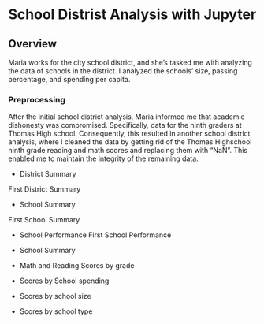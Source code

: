 # School Distrist Analysis with Jupyter
## Overview
Maria works for the city school district, and she’s tasked me with analyzing the data of schools in the district. I analyzed the schools’ size, passing percentage, and spending per capita. 
### Preprocessing
After the initial school district analysis, Maria informed me that academic dishonesty was compromised. Specifically, data for the ninth graders at Thomas High school. Consequently, this resulted in another school district analysis, where I cleaned the data by getting rid of the Thomas Highschool ninth grade reading and math scores and replacing them with “NaN”. This enabled me to maintain the integrity of the remaining data.

- District Summary

First District Summary


- School Summary

First School Summary

- School Performance
First School Performance 
- School Summary

- Math and Reading Scores by grade

- Scores by School spending

- Scores by school size

- Scores by school type
